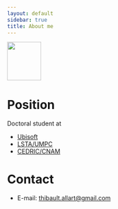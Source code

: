 ```yaml
---
layout: default
sidebar: true
title: About me
---
```


<img src="https://thibaultallart.github.io/Resume/Photo_profil.jpg" height="90" width="79">

# Position
Doctoral student at

* [Ubisoft](https://www.ubisoft.com)
* [LSTA/UMPC](http://www.lsta.lab.upmc.fr/)
* [CEDRIC/CNAM](http://cedric.cnam.fr/)

# Contact
- E-mail: thibault.allart@gmail.com

